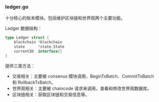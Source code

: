 ### ledger.go
十分核心的账本模块。包括维护区块链和世界观两个主要功能。

Ledger 数据结构：

```go
type Ledger struct {
	blockchain *blockchain
	state      *state.State
	currentID  interface{}
}
```

提供三类方法：

* 交易相关：主要被 consenus 模块调用，BeginTxBatch、CommitTxBatch 和 RollbackTxBatch。
* 世界观相关：主要被 chaincode 请求来调用，查看和修改世界观数据库。
* 区块链相关：获取区块链和交易信息等。